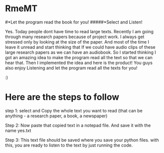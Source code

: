 # RmeMT


#*Let the program read the book for you!
#####*Select and Listen!

Yes.
Today people dont have time to read large texts.
Recently I am going through many research papers because of project work. I always get stressed only by looking at the size of the paper.
And most of the time I leave it unread and start thinking that If we could have audio clips of these large research papers as we can have an audiobook.
So I started thinking I got an amazing idea to make the program read all the text so that we can hear that.
Then I implemented the idea and here is the product!
You guys also enjoy Listening and let the program read all the texts for you!

:)

# Here are the steps to follow
step 1: select and Copy the whole text you want to read (that can be anything - a research paper, a book, a newspaper) 

Step 2: Now paste that copied text in a notepad file. And
 save it with the name yes.txt

Step 3: This text file should be saved where you save your python files.
with this, you are ready to listen to the text by just running the code.

